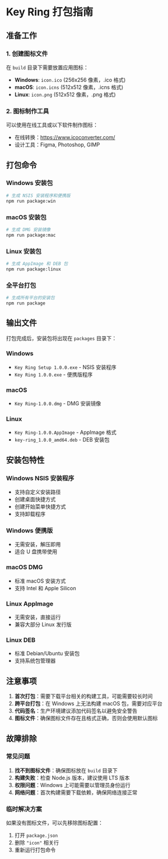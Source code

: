 # Key Ring 打包指南

## 准备工作

### 1. 创建图标文件

在 `build` 目录下需要放置应用图标：

- **Windows**: `icon.ico` (256x256 像素，.ico 格式)
- **macOS**: `icon.icns` (512x512 像素，.icns 格式)  
- **Linux**: `icon.png` (512x512 像素，.png 格式)

### 2. 图标制作工具

可以使用在线工具或以下软件制作图标：
- 在线转换：https://www.icoconverter.com/
- 设计工具：Figma, Photoshop, GIMP

## 打包命令

### Windows 安装包
```bash
# 生成 NSIS 安装程序和便携版
npm run package:win
```

### macOS 安装包
```bash
# 生成 DMG 安装镜像
npm run package:mac
```

### Linux 安装包
```bash
# 生成 AppImage 和 DEB 包
npm run package:linux
```

### 全平台打包
```bash
# 生成所有平台的安装包
npm run package
```

## 输出文件

打包完成后，安装包将出现在 `packages` 目录下：

### Windows
- `Key Ring Setup 1.0.0.exe` - NSIS 安装程序
- `Key Ring 1.0.0.exe` - 便携版程序

### macOS
- `Key Ring-1.0.0.dmg` - DMG 安装镜像

### Linux
- `Key Ring-1.0.0.AppImage` - AppImage 格式
- `key-ring_1.0.0_amd64.deb` - DEB 安装包

## 安装包特性

### Windows NSIS 安装程序
- 支持自定义安装路径
- 创建桌面快捷方式
- 创建开始菜单快捷方式
- 支持卸载程序

### Windows 便携版
- 无需安装，解压即用
- 适合 U 盘携带使用

### macOS DMG
- 标准 macOS 安装方式
- 支持 Intel 和 Apple Silicon

### Linux AppImage
- 无需安装，直接运行
- 兼容大部分 Linux 发行版

### Linux DEB
- 标准 Debian/Ubuntu 安装包
- 支持系统包管理器

## 注意事项

1. **首次打包**：需要下载平台相关的构建工具，可能需要较长时间
2. **跨平台打包**：在 Windows 上无法构建 macOS 包，需要对应平台
3. **代码签名**：生产环境建议添加代码签名以避免安全警告
4. **图标文件**：确保图标文件存在且格式正确，否则会使用默认图标

## 故障排除

### 常见问题

1. **找不到图标文件**：确保图标放在 `build` 目录下
2. **构建失败**：检查 Node.js 版本，建议使用 LTS 版本
3. **权限问题**：Windows 上可能需要以管理员身份运行
4. **网络问题**：首次构建需要下载依赖，确保网络连接正常

### 临时解决方案

如果没有图标文件，可以先移除图标配置：
1. 打开 `package.json`
2. 删除 `"icon"` 相关行
3. 重新运行打包命令